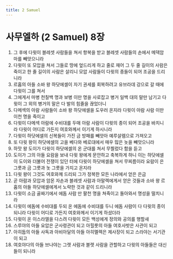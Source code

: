 ```yaml
---
title: 2 Samuel
---
```


# 사무엘하 (2 Samuel) 8장
1. 그 후에 다윗이 블레셋 사람들을 쳐서 항복을 받고 블레셋 사람들의 손에서 메덱암마를 빼앗으니라
1. 다윗이 또 모압을 쳐서 그들로 땅에 엎드리게 하고 줄로 재어 그 두 줄 길이의 사람은 죽이고 한 줄 길이의 사람은 살리니 모압 사람들이 다윗의 종들이 되어 조공을 드리니라
1. 르홉의 아들 소바 왕 하닷에셀이 자기 권세를 회복하려고 유브라데 강으로 갈 때에 다윗이 그를 쳐서
1. 그에게서 마병 천칠백 명과 보병 이만 명을 사로잡고 병거 일백 대의 말만 남기고 다윗이 그 외의 병거의 말은 다 발의 힘줄을 끊었더니
1. 다메섹의 아람 사람들이 소바 왕 하닷에셀을 도우러 온지라 다윗이 아람 사람 이만 이천 명을 죽이고
1. 다윗이 다메섹 아람에 수비대를 두매 아람 사람이 다윗의 종이 되어 조공을 바치니라 다윗이 어디로 가든지 여호와께서 이기게 하시니라
1. 다윗이 하닷에셀의 신복들이 가진 금 방패를 빼앗아 예루살렘으로 가져오고
1. 또 다윗 왕이 하닷에셀의 고을 베다와 베로대에서 매우 많은 놋을 빼앗으니라
1. 하맛 왕 도이가 다윗이 하닷에셀의 온 군대를 쳐서 무찔렀다 함을 듣고
1. 도이가 그의 아들 요람을 보내 다윗 왕에게 문안하고 축복하게 하니 이는 하닷에셀이 도이와 더불어 전쟁이 있던 터에 다윗이 하닷에셀을 쳐서 무찌름이라 요람이 은 그릇과 금 그릇과 놋 그릇을 가지고 온지라
1. 다윗 왕이 그것도 여호와께 드리되 그가 정복한 모든 나라에서 얻은 은금
1. 곧 아람과 모압과 암몬 자손과 블레셋 사람과 아말렉에게서 얻은 것들과 소바 왕 르홉의 아들 하닷에셀에게서 노략한 것과 같이 드리니라
1. 다윗이 소금 골짜기에서 에돔 사람 만 팔천 명을 쳐죽이고 돌아와서 명성을 떨치니라
1. 다윗이 에돔에 수비대를 두되 온 에돔에 수비대를 두니 에돔 사람이 다 다윗의 종이 되니라 다윗이 어디로 가든지 여호와께서 이기게 하셨더라
1. 다윗이 온 이스라엘을 다스려 다윗이 모든 백성에게 정의와 공의를 행할새
1. 스루야의 아들 요압은 군사령관이 되고 아힐룻의 아들 여호사밧은 사관이 되고
1. 아히둡의 아들 사독과 아비아달의 아들 아히멜렉은 제사장이 되고 스라야는 서기관이 되고
1. 여호야다의 아들 브나야는 그렛 사람과 블렛 사람을 관할하고 다윗의 아들들은 대신들이 되니라
